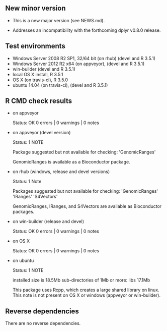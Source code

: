 ## New minor version

* This is a new major version (see NEWS.md).

* Addresses an incompatibility with the forthcoming dplyr v0.8.0 release.

## Test environments

* Windows Server 2008 R2 SP1, 32/64 bit (on rhub) (devel and R 3.5.1)
* Windows Server 2012 R2 x64 (on appveyor), (devel and R 3.5.1)
* win-builder (devel and  R 3.5.1)
* local OS X install, R 3.5.1
* OS X (on travis-ci), R 3.5.0
* ubuntu 14.04 (on travis-ci), (devel and R 3.5.1)


## R CMD check results

* on appveyor

  Status: OK
  0 errors | 0 warnings | 0 notes
  
* on appveyor (devel version)

  Status: 1 NOTE
  
  Package suggested but not available for checking: 'GenomicRanges'  
  
  GenomicRanges is available as a Bioconductor package.  
  
* on rhub (windows, release and devel versions)

  Status: 1 Note
  
  Packages suggested but not available for checking:
  'GenomicRanges' 'IRanges' 'S4Vectors'
  
  GenomicRanges, IRanges, and S4Vectors are available as Bioconductor packages.
  
* on win-builder (release and devel)

  Status: OK
  0 errors | 0 warnings | 0 notes
  
* on OS X 

  Status: OK
  0 errors | 0 warnings | 0 notes
  
* on ubuntu

  Status: 1 NOTE
  
  installed size is 18.5Mb
  sub-directories of 1Mb or more:
    libs   17.1Mb

  This package uses Rcpp, which creates a large shared library on linux.
  This note is not present on OS X or windows (appveyor or win-builder).
  
## Reverse dependencies

There are no reverse dependencies.
